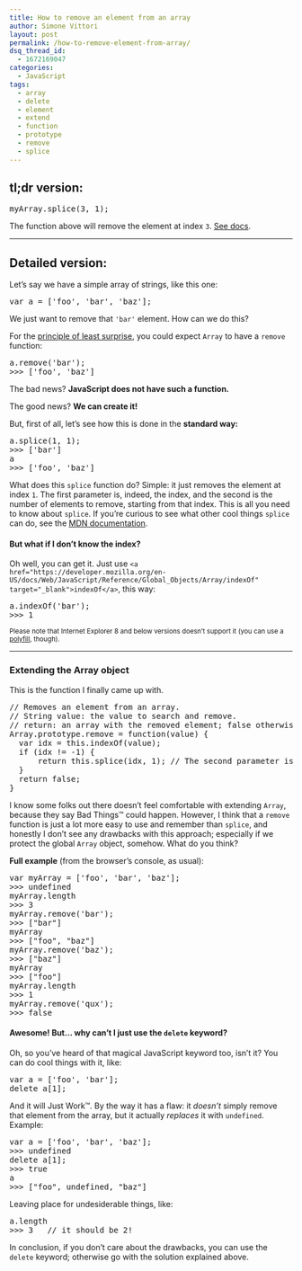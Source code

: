 ```yaml
---
title: How to remove an element from an array
author: Simone Vittori
layout: post
permalink: /how-to-remove-element-from-array/
dsq_thread_id:
  - 1672169047
categories:
  - JavaScript
tags:
  - array
  - delete
  - element
  - extend
  - function
  - prototype
  - remove
  - splice
---
```

<div id="jbID-933" class="jbPost">
  <h2>
    tl;dr version:
  </h2>
  
  <pre>myArray.splice(3, 1);</pre>
  
  <p>
    The function above will remove the element at index <code>3</code>. <a href="https://developer.mozilla.org/en-US/docs/Web/JavaScript/Reference/Global_Objects/Array/splice" title="Go to MDN" target="_blank">See docs</a>.
  </p>
  
  <hr />
  
  <h2>
    Detailed version:
  </h2>
  
  <p>
    Let&#8217;s say we have a simple array of strings, like this one:
  </p>
  
  <pre>
var a = ['foo', 'bar', 'baz'];
</pre>
  
  <p>
    We just want to remove that <code>'bar'</code> element. How can we do this?
  </p>
  
  <p>
    For the <a href="http://en.wikipedia.org/wiki/Principle_of_least_astonishment" title="Go to Wikipedia" target="_blank" rel="nofollow">principle of least surprise</a>, you could expect <code>Array</code> to have a <code>remove</code> function:
  </p>
  
  <pre>a.remove('bar');
>>> ['foo', 'baz']
</pre>
  
  <p>
    The bad news? <strong>JavaScript does not have such a function.</strong>
  </p>
  
  <p>
    The good news? <strong>We can create it!</strong>
  </p>
  
  <p>
    But, first of all, let&#8217;s see how this is done in the <strong>standard way:</strong>
  </p>
  
  <pre>
a.splice(1, 1);
>>> ['bar']
a
>>> ['foo', 'baz']
</pre>
  
  <p>
    What does this <code>splice</code> function do? Simple: it just removes the element at index <code>1</code>. The first parameter is, indeed, the index, and the second is the number of elements to remove, starting from that index. This is all you need to know about <code>splice</code>. If you&#8217;re curious to see what other cool things <code>splice</code> can do, see the <a href="https://developer.mozilla.org/en-US/docs/Web/JavaScript/Reference/Global_Objects/Array/splice" target="_blank">MDN documentation</a>.
  </p>
  
  <h4>
    But what if I don&#8217;t know the index?
  </h4>
  
  <p>
    Oh well, you can get it. Just use <code>&lt;a href="https://developer.mozilla.org/en-US/docs/Web/JavaScript/Reference/Global_Objects/Array/indexOf" target="_blank">indexOf&lt;/a></code>, this way:
  </p>
  
  <pre>
a.indexOf('bar');
>>> 1
</pre>
  
  <p>
    <small>Please note that Internet Explorer 8 and below versions doesn&#8217;t support it (you can use a <a href="https://gist.github.com/atk/1034425" target="_blank" title="An indexOf polyfill on GitHub" rel="nofollow">polyfill</a>, though).</small>
  </p>
  
  <hr />
  
  <h3>
    Extending the Array object
  </h3>
  
  <p>
    This is the function I finally came up with.
  </p>
  
  <pre>
// Removes an element from an array.
// String value: the value to search and remove.
// return: an array with the removed element; false otherwise.
Array.prototype.remove = function(value) {
  var idx = this.indexOf(value);
  if (idx != -1) {
      return this.splice(idx, 1); // The second parameter is the number of elements to remove.
  }
  return false;
}
</pre>
  
  <p>
    I know some folks out there doesn&#8217;t feel comfortable with extending <code>Array</code>, because they say Bad Things&trade; could happen. However, I think that a <code>remove</code> function is just a lot more easy to use and remember than <code>splice</code>, and honestly I don&#8217;t see any drawbacks with this approach; especially if we protect the global <code>Array</code> object, somehow. What do you think?
  </p>
  
  <p>
    <strong>Full example</strong> (from the browser&#8217;s console, as usual):
  </p>
  
  <pre>
var myArray = ['foo', 'bar', 'baz'];
>>> undefined
myArray.length
>>> 3
myArray.remove('bar');
>>> ["bar"]
myArray
>>> ["foo", "baz"]
myArray.remove('baz');
>>> ["baz"]
myArray
>>> ["foo"]
myArray.length
>>> 1
myArray.remove('qux');
>>> false
</pre>
  
  <h4>
    Awesome! But&#8230; why can&#8217;t I just use the <code>delete</code> keyword?
  </h4>
  
  <p>
    Oh, so you&#8217;ve heard of that magical JavaScript keyword too, isn&#8217;t it? You can do cool things with it, like:
  </p>
  
  <pre>
var a = ['foo', 'bar'];
delete a[1];
</pre>
  
  <p>
    And it will Just Work&trade;. By the way it has a flaw: it <em>doesn&#8217;t</em> simply remove that element from the array, but it actually <em>replaces</em> it with <code>undefined</code>. Example:
  </p>
  
  <pre>
var a = ['foo', 'bar', 'baz'];
>>> undefined
delete a[1];
>>> true
a
>>> ["foo", undefined, "baz"]
</pre>
  
  <p>
    Leaving place for undesiderable things, like:
  </p>
  
  <pre>
a.length
>>> 3   // it should be 2!
</pre>
  
  <p>
    In conclusion, if you don&#8217;t care about the drawbacks, you can use the <code>delete</code> keyword; otherwise go with the solution explained above.
  </p>
</div>